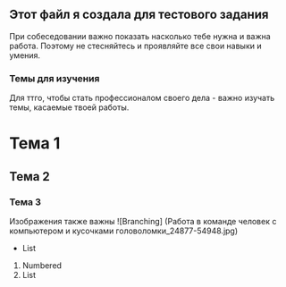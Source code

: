 ## Этот файл я создала для тестового задания

При собеседовании важно показать насколько тебе нужна и важна работа. Поэтому не стесняйтесь и проявляйте все свои навыки и умения.

### Темы для изучения

Для ттго, чтобы стать профессионалом своего дела - важно изучать темы, касаемые твоей работы.
# Тема 1
## Тема 2
### Тема 3

Изображения также важны
![Branching] (Работа в команде человек с компьютером и кусочками головоломки_24877-54948.jpg)
- List

1. Numbered
2. List

